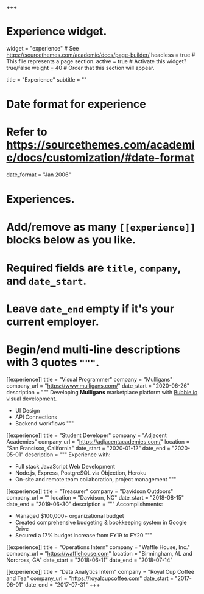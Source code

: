 +++
# Experience widget.
widget = "experience"  # See https://sourcethemes.com/academic/docs/page-builder/
headless = true  # This file represents a page section.
active = true  # Activate this widget? true/false
weight = 40  # Order that this section will appear.

title = "Experience"
subtitle = ""

# Date format for experience
#   Refer to https://sourcethemes.com/academic/docs/customization/#date-format
date_format = "Jan 2006"

# Experiences.
#   Add/remove as many `[[experience]]` blocks below as you like.
#   Required fields are `title`, `company`, and `date_start`.
#   Leave `date_end` empty if it's your current employer.
#   Begin/end multi-line descriptions with 3 quotes `"""`.

[[experience]]
  title = "Visual Programmer"
  company = "Mulligans"
  company_url = "https://www.mulligans.com/"
  date_start = "2020-06-26"
  description = """
  Developing **Mulligans** marketplace platform with [Bubble.io](https://www.bubble.io) visual development.

  * UI Design
  * API Connections
  * Backend workflows
  """

[[experience]]
  title = "Student Developer"
  company = "Adjacent Academies"
  company_url = "https://adjacentacademies.com/"
  location = "San Francisco, California"
  date_start = "2020-01-12"
  date_end = "2020-05-01"
  description = """
  Experience with:

  * Full stack JavaScript Web Development
  * Node.js, Express, PostgreSQL via Objection, Heroku
  * On-site and remote team collaboration, project management
  """

[[experience]]
  title = "Treasurer"
  company = "Davidson Outdoors"
  company_url = ""
  location = "Davidson, NC"
  date_start = "2018-08-15"
  date_end = "2019-06-30"
  description = """
  Accomplishments:

  * Managed $100,000+ organizational budget
  * Created comprehensive budgeting & bookkeeping system in Google Drive
  * Secured a 17% budget increase from FY19 to FY20
  """

[[experience]]
  title = "Operations Intern"
  company = "Waffle House, Inc."
  company_url = "https://wafflehouse.com"
  location = "Birmingham, AL and Norcross, GA"
  date_start = "2018-06-11"
  date_end = "2018-07-14"

[[experience]]
  title = "Data Analytics Intern"
  company = "Royal Cup Coffee and Tea"
  company_url = "https://royalcupcoffee.com"
  date_start = "2017-06-01"
  date_end = "2017-07-31"
+++
